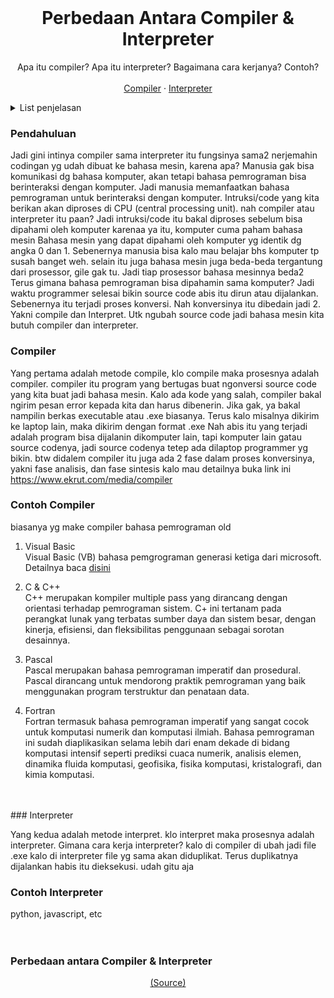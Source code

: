 <br />
<div align="center">
  <h1 align="center">Perbedaan Antara Compiler & Interpreter</h1>
  <p align="center">
    Apa itu compiler? Apa itu interpreter? Bagaimana cara kerjanya? Contoh?
    <br />
    <br />
    <a href="https://github.com/othneildrew/Best-README-Template">Compiler</a>
    ·
    <a href="https://github.com/othneildrew/Best-README-Template/issues">Interpreter</a>
  </p>
</div>

<details>
  <summary>List penjelasan</summary>
  <ol>
    <li>
      <a href="#com">Compiler</a>
      <ul>
        <li><a href="#com">Cara kerja compiler</a></li>
        <li><a href="#contohcom">Contoh compiler</a></li>
      </ul>
    </li>
    <li>
      <a href="#inter">Interpreter</a>
      <ul>
        <li><a href="#inter">Cara kerja interpreter</a></li>
        <li><a href="#contohinter">Contoh interpreter</a></li>
      </ul>
    </li>
    <li><a href="#perbedaan">Perbedaan antara Compiler & Interpreter</a></li>
	<li><a href="#usage">Hybrid (JVM)</a></li>
  </ol>
</details>

### Pendahuluan
Jadi gini intinya compiler sama interpreter itu fungsinya sama2 nerjemahin codingan yg udah dibuat ke bahasa mesin, karena apa? Manusia gak bisa komunikasi dg bahasa komputer, akan tetapi bahasa pemrograman bisa berinteraksi dengan komputer. Jadi manusia memanfaatkan bahasa pemrograman untuk berinteraksi dengan komputer. Intruksi/code yang kita berikan akan diproses di CPU (central processing unit). nah compiler atau interpreter itu paan? Jadi intruksi/code itu bakal diproses sebelum bisa dipahami oleh komputer karenaa ya itu, komputer cuma paham bahasa mesin 
Bahasa mesin yang dapat dipahami oleh komputer yg identik dg angka 0 dan 1. Sebenernya manusia bisa kalo mau belajar bhs komputer tp susah banget weh. selain itu juga bahasa mesin juga beda-beda tergantung dari prosessor, gile gak tu. Jadi tiap prosessor bahasa mesinnya beda2
Terus gimana bahasa pemrograman bisa dipahamin sama komputer? Jadi waktu programmer selesai bikin source code abis itu dirun atau dijalankan. Sebenernya itu terjadi proses konversi. Nah konversinya itu dibedain jadi 2. Yakni compile dan Interpret. Utk ngubah source code jadi bahasa mesin kita butuh compiler dan interpreter.

<div id="com"></div>

### Compiler

Yang pertama adalah metode compile, klo compile maka prosesnya adalah compiler. compiler itu program yang bertugas buat ngonversi source code yang kita buat jadi bahasa mesin. Kalo ada kode yang salah, compiler bakal ngirim pesan error kepada kita dan harus dibenerin. Jika gak, ya bakal nampilin berkas executable atau .exe biasanya. Terus kalo misalnya dikirim ke laptop lain, maka dikirim dengan format .exe 
Nah abis itu yang terjadi adalah program bisa dijalanin dikomputer lain, tapi komputer lain gatau source codenya, jadi source codenya tetep ada dilaptop programmer yg bikin. btw didalem compiler itu juga ada 2 fase dalam proses konversinya, yakni fase analisis, dan fase sintesis kalo mau detailnya buka link ini
https://www.ekrut.com/media/compiler



<div id="contohcom"></div>
<h3>Contoh Compiler</h3>
biasanya yg make compiler bahasa pemrograman old

1. Visual Basic <br>
	Visual Basic (VB) bahasa pemgrograman generasi ketiga dari microsoft. Detailnya baca <a href="https://id.wikipedia.org/wiki/Visual_Basic">disini</a>

2. C & C++ <br>
	C++ merupakan kompiler multiple pass yang dirancang dengan orientasi terhadap pemrograman sistem. C+ ini tertanam pada perangkat lunak yang terbatas sumber daya dan sistem besar, dengan kinerja, efisiensi, dan fleksibilitas penggunaan sebagai sorotan desainnya.

3. Pascal <br>
	Pascal merupakan bahasa pemrograman imperatif dan prosedural. Pascal dirancang untuk mendorong praktik pemrograman yang baik menggunakan program terstruktur dan penataan data.

4. Fortran <br>
	Fortran termasuk bahasa pemrograman imperatif yang sangat cocok untuk komputasi numerik dan komputasi ilmiah. Bahasa pemrograman ini sudah diaplikasikan selama lebih dari enam dekade di bidang komputasi intensif seperti prediksi cuaca numerik, analisis elemen, dinamika fluida komputasi, geofisika, fisika komputasi, kristalografi, dan kimia komputasi.
	
<br>
<br>

<div id="inter"></div>
### Interpreter

Yang kedua adalah metode interpret. klo interpret maka prosesnya adalah interpreter. Gimana cara kerja interpreter? kalo di compiler di ubah jadi file .exe
kalo di interpreter file yg sama akan diduplikat. Terus duplikatnya dijalankan habis itu dieksekusi. udah gitu aja

<div id="contohinter"></div>
<h3>Contoh Interpreter</h3>
python, javascript, etc

<br>
<br>
<br>

<div id="perbedaan"></div>
<h3>Perbedaan antara Compiler & Interpreter</h3>


<div align="center">
	<a href="https://medium.com/@larasn_/mengenal-compiler-dan-interpreter-30610c6df554">(Source)</a>
</div>







